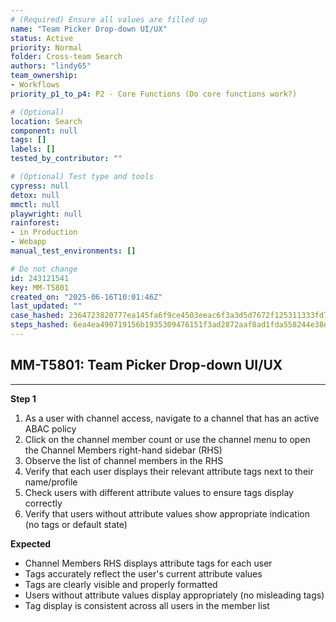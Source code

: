 ```yaml
---
# (Required) Ensure all values are filled up
name: "Team Picker Drop-down UI/UX"
status: Active
priority: Normal
folder: Cross-team Search
authors: "lindy65"
team_ownership:
- Workflows
priority_p1_to_p4: P2 - Core Functions (Do core functions work?)

# (Optional)
location: Search
component: null
tags: []
labels: []
tested_by_contributor: ""

# (Optional) Test type and tools
cypress: null
detox: null
mmctl: null
playwright: null
rainforest:
- in Production
- Webapp
manual_test_environments: []

# Do not change
id: 243121541
key: MM-T5801
created_on: "2025-06-16T10:01:46Z"
last_updated: ""
case_hashed: 2364723820777ea145fa6f9ce4503eeac6f3a3d5d7672f125311333fd7f52a017eec9c64496097cd0df2e1cb43c9e469
steps_hashed: 6ea4ea490719156b1935309476151f3ad2872aaf8ad1fda558244e38d6b126c1557b5c528dcbb3f0b556130de3b58013
---
```


<!-- (Auto-generated) Based on frontmatter's "key" and "name" -->

## MM-T5801: Team Picker Drop-down UI/UX

---

**Step 1**

1. As a user with channel access, navigate to a channel that has an active ABAC policy
2. Click on the channel member count or use the channel menu to open the Channel Members right-hand sidebar (RHS)
3. Observe the list of channel members in the RHS
4. Verify that each user displays their relevant attribute tags next to their name/profile
5. Check users with different attribute values to ensure tags display correctly
6. Verify that users without attribute values show appropriate indication (no tags or default state)

**Expected**

- Channel Members RHS displays attribute tags for each user
- Tags accurately reflect the user's current attribute values
- Tags are clearly visible and properly formatted
- Users without attribute values display appropriately (no misleading tags)
- Tag display is consistent across all users in the member list
